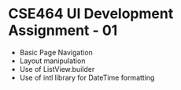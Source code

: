 # CSE464 UI Development Assignment - 01

- Basic Page Navigation
- Layout manipulation
- Use of ListView.builder
- Use of intl library for DateTime formatting
